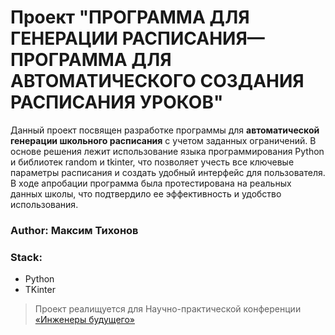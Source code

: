 # Проект "ПРОГРАММА ДЛЯ ГЕНЕРАЦИИ РАСПИСАНИЯ­­­­— ПРОГРАММА ДЛЯ АВТОМАТИЧЕСКОГО СОЗДАНИЯ РАСПИСАНИЯ УРОКОВ"

Данный проект посвящен разработке программы для **автоматической генерации школьного расписания** с учетом заданных ограничений. В основе решения лежит использование языка программирования Python и библиотек random и tkinter, что позволяет учесть все ключевые параметры расписания и создать удобный интерфейс для пользователя. В ходе апробации программа была протестирована на реальных данных школы, что подтвердило ее эффективность и удобство использования.

### Author: Максим Тихонов

### Stack:
- Python
- TKinter

> Проект реалищуется для Научно-практической конференции [«Инженеры будущего»](https://conf.profil.mos.ru/inj)
